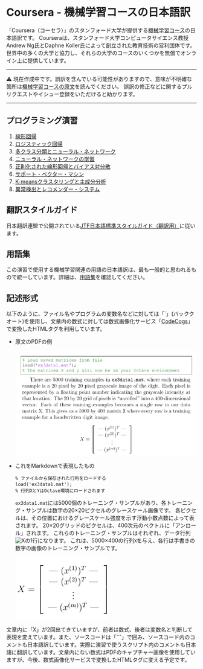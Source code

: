 # Coursera - 機械学習コースの日本語訳

「Coursera（コーセラ）」のスタンフォード大学が提供する[機械学習コース](https://www.coursera.org/learn/machine-learning/)の日本語訳です。
Courseraは、スタンフォード大学コンピュータサイエンス教授Andrew Ng氏とDaphne Koller氏によって創立された教育技術の営利団体です。
世界中の多くの大学と協力し、それらの大学のコースのいくつかを無償でオンライン上に提供しています。

----

:warning: 現在作成中です。誤訳を含んでいる可能性がありますので、意味が不明確な箇所は[機械学習コースの原文](https://www.coursera.org/learn/machine-learning/)を読んでください。
誤訳の修正などに関するプルリクエストやイシュー登録をいただけると助かります。

----

## プログラミング演習

 1. [線形回帰](ex1.md)
 2. [ロジスティック回帰](ex2.md)
 3. [多クラス分類とニューラル・ネットワーク](ex3.md)
 4. [ニューラル・ネットワークの学習](ex4.md)
 5. [正則化された線形回帰とバイアス対分散](ex5.md)
 6. [サポート・ベクター・マシン](ex6.md)
 7. [K-meansクラスタリングと主成分分析](ex7.md)
 8. [異常検出とレコメンダー・システム](ex8.md)

## 翻訳スタイルガイド

日本翻訳連盟で公開されている[JTF日本語標準スタイルガイド（翻訳用）](https://www.jtf.jp/jp/style_guide/pdf/jtf_style_guide.pdf)に従います。

## 用語集

この演習で使用する機械学習関連の用語の日本語訳は、最も一般的と思われるもので統一しています。詳細は、[用語集](glossary.md)を確認してください。

## 記述形式

以下のように、ファイル名やプログラムの変数名などに対しては「\`」(バッククオート)を使用し、文章内の数式に対しては数式画像化サービス「[CodeCogs](https://www.codecogs.com/latex/eqneditor.php)」で変換したHTMLタグを利用しています。

 - 原文のPDFの例 
 
   ![図:原文のPDF](images/original.png)
 
 - これをMarkdownで表現したもの

    ```
    % ファイルから保存された行列をロードする
    load('ex3data1.mat');
    % 行列XとYはOctave環境にロードされます
    ```
 
    `ex3data1.mat`には5000個のトレーニング・サンプルがあり、各トレーニング・サンプルは数字の20×20ピクセルのグレースケール画像です。
    各ピクセルは、その位置におけるグレースケール強度を示す浮動小数点数によって表されます。
    20×20グリッドのピクセルは、400次元のベクトルに「アンロール」されます。
    これらのトレーニング・サンプルはそれぞれ、データ行列<img src="https://latex.codecogs.com/gif.latex?\inline&space;X" title="X" />の1行になります。
    これは、5000×400の行列`X`を与え、各行は手書きの数字の画像のトレーニング・サンプルです。

    ![式1](images/ex4/ex4-NF1.png)
    
文章内に「X」が2回出てきていますが、前者は数式、後者は変数名と判断して表現を変えています。また、ソースコードは「\`\`\`」で囲み、ソースコード内のコメントも日本語訳しています。実際に演習で使うスクリプト内のコメントも日本語に翻訳しています。文章内にない数式はPDFのキャプチャー画像を使用していますが、今後、数式画像化サービスで変換したHTMLタグに変える予定です。
